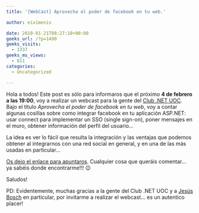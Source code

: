 ```yaml
---
title: '[WebCast] Aprovecha el poder de facebook en tu web.'

author: eiximenis

date: 2010-01-21T08:27:18+00:00
geeks_url: /?p=1490
geeks_visits:
  - 1337
geeks_ms_views:
  - 811
categories:
  - Uncategorized

---
```

Hola a todos! Este post es sólo para informaros que el próximo **4 de febrero a las 19:00**, voy a realizar un webcast para la gente del <a href="http://uoc.dotnetclubs.com/" target="_blank" rel="noopener noreferrer">Club .NET UOC</a>. Bajo el título _Aprovecha el poder de facebook en tu web_, voy a contar algunas cosillas sobre como integrar facebook en tu aplicación ASP.NET: usar connect para implementar un SSO (single sign-on), poner mensajes en el muro, obtener información del perfil del usuario…

<!--more-->

La idea es ver lo fácil que resulta la integración y las ventajas que podemos obtener al integrarnos con una red social en general, y en una de las más usadas en particular…

<a href="http://msevents.microsoft.com/CUI/WebCastEventDetails.aspx?EventID=1032438630&EventCategory=4&culture=es-ES&CountryCode=ES" target="_blank" rel="noopener noreferrer">Os dejo el enlace para apuntaros</a>. Cualquier cosa que queráis comentar… ya sabéis donde encontrarme!!! 😉

Saludos!

PD: Evidentemente, muchas gracias a la gente del Club .NET UOC y a <a href="http://geeks.ms/blogs/jbosch/" target="_blank" rel="noopener noreferrer">Jesús Bosch</a> en particular, por invitarme a realizar el webcast… es un autentico placer!